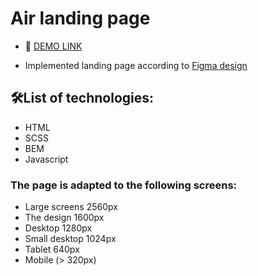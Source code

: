 # Air landing page

- 👀 [DEMO LINK](https://ydashko.github.io/air-landing/)

- Implemented landing page according to [Figma design](https://www.figma.com/file/7qwsWggv9BAxMi2VPhBuPr/Air-(formerly-Dia)?node-id=9138%3A35)

## 🛠List of technologies:
- HTML
- SCSS
- BEM
- Javascript

### The page is adapted to the following screens:
- Large screens 2560px
- The design 1600px
- Desktop 1280px
- Small desktop 1024px
- Tablet 640px
- Mobile (> 320px)
